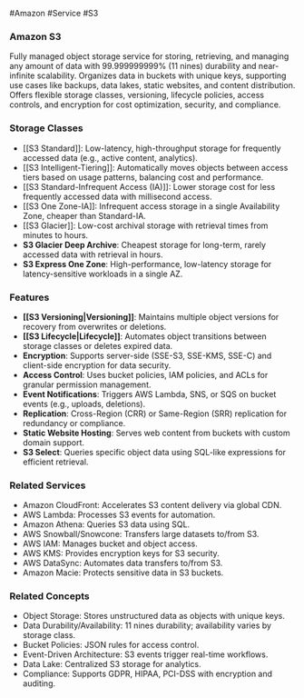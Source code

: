 #Amazon #Service #S3
### Amazon S3

Fully managed object storage service for storing, retrieving, and managing any amount of data with 99.999999999% (11 nines) durability and near-infinite scalability. Organizes data in buckets with unique keys, supporting use cases like backups, data lakes, static websites, and content distribution. Offers flexible storage classes, versioning, lifecycle policies, access controls, and encryption for cost optimization, security, and compliance.

### Storage Classes

- [[S3 Standard]]: Low-latency, high-throughput storage for frequently accessed data (e.g., active content, analytics).
- [[S3 Intelligent-Tiering]]: Automatically moves objects between access tiers based on usage patterns, balancing cost and performance.
- [[S3 Standard-Infrequent Access (IA)]]: Lower storage cost for less frequently accessed data with millisecond access.
- [[S3 One Zone-IA]]: Infrequent access storage in a single Availability Zone, cheaper than Standard-IA.
- [[S3 Glacier]]: Low-cost archival storage with retrieval times from minutes to hours.
- **S3 Glacier Deep Archive**: Cheapest storage for long-term, rarely accessed data with retrieval in hours.
- **S3 Express One Zone**: High-performance, low-latency storage for latency-sensitive workloads in a single AZ.

### Features

- **[[S3 Versioning|Versioning]]**: Maintains multiple object versions for recovery from overwrites or deletions.
- **[[S3 Lifecycle|Lifecycle]]**: Automates object transitions between storage classes or deletes expired data.
- **Encryption**: Supports server-side (SSE-S3, SSE-KMS, SSE-C) and client-side encryption for data security.
- **Access Control**: Uses bucket policies, IAM policies, and ACLs for granular permission management.
- **Event Notifications**: Triggers AWS Lambda, SNS, or SQS on bucket events (e.g., uploads, deletions).
- **Replication**: Cross-Region (CRR) or Same-Region (SRR) replication for redundancy or compliance.
- **Static Website Hosting**: Serves web content from buckets with custom domain support.
- **S3 Select**: Queries specific object data using SQL-like expressions for efficient retrieval.

### Related Services

- Amazon CloudFront: Accelerates S3 content delivery via global CDN.
- AWS Lambda: Processes S3 events for automation.
- Amazon Athena: Queries S3 data using SQL.
- AWS Snowball/Snowcone: Transfers large datasets to/from S3.
- AWS IAM: Manages bucket and object access.
- AWS KMS: Provides encryption keys for S3 security.
- AWS DataSync: Automates data transfers to/from S3.
- Amazon Macie: Protects sensitive data in S3 buckets.

### Related Concepts

- Object Storage: Stores unstructured data as objects with unique keys.
- Data Durability/Availability: 11 nines durability; availability varies by storage class.
- Bucket Policies: JSON rules for access control.
- Event-Driven Architecture: S3 events trigger real-time workflows.
- Data Lake: Centralized S3 storage for analytics.
- Compliance: Supports GDPR, HIPAA, PCI-DSS with encryption and auditing.